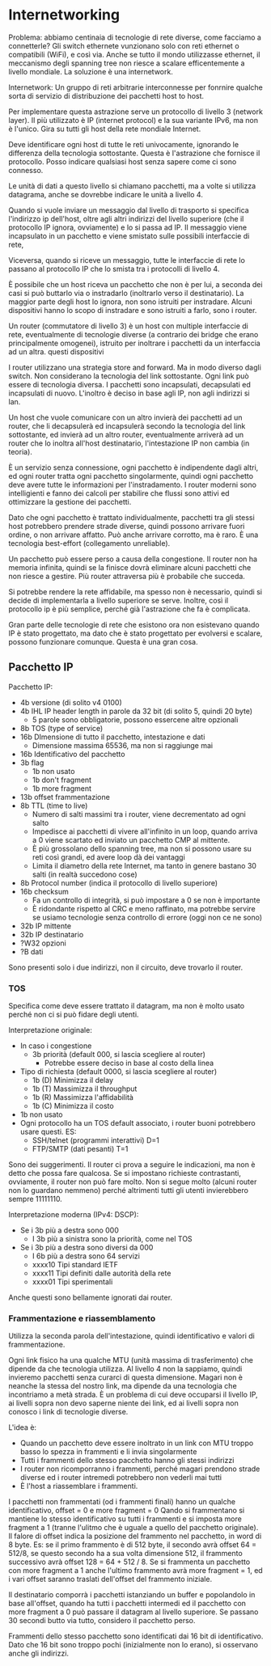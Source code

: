 # Internetworking

Problema: abbiamo centinaia di tecnologie di rete diverse, come facciamo a connetterle? Gli switch ethernete vunzionano solo con reti ethernet o compatibili (WiFi), e così via.
Anche se tutto il mondo utilizzasse ethernet, il meccanismo degli spanning tree non riesce a scalare efficentemente a livello mondiale.
La soluzione è una internetwork.

Internetwork: Un gruppo di reti arbitrarie interconnesse per fonrnire qualche sorta di servizio di distribuzione dei pacchetti host to host.

Per implementare questa astrazione serve un protocollo di livello 3 (network layer).
Il più utilizzato è IP (internet protocol) e la sua variante IPv6, ma non è l'unico. Gira su tutti gli host della rete mondiale Internet.

Deve identificare ogni host di tutte le reti univocamente, ignorando le differenza della tecnologia sottostante.
Questa è l'astrazione che fornisce il protocollo. Posso indicare qualsiasi host senza sapere come ci sono connesso.

Le unità di dati a questo livello si chiamano pacchetti, ma a volte si utilizza datagrama, anche se dovrebbe indicare le unità a livello 4.

Quando si vuole inviare un messaggio dal livello di trasporto si specifica l'indirizzo ip dell'host, oltre agli altri indirizzi del livello superiore (che il protocollo IP ignora, ovviamente) e lo si passa ad IP.
Il messaggio viene incapsulato in un pacchetto e viene smistato sulle possibili interfaccie di rete,

Viceversa, quando si riceve un messaggio, tutte le interfaccie di rete lo passano al protocollo IP che lo smista tra i protocolli di livello 4.

È possibile che un host riceva un pacchetto che non è per lui, a seconda dei casi si può buttarlo via o instradarlo (inoltrarlo verso il destinatario).
La maggior parte degli host lo ignora, non sono istruiti per instradare. Alcuni dispositivi hanno lo scopo di instradare e sono istruiti a farlo, sono i router.

Un router (commutatore di livello 3) è un host con multiple interfaccie di rete, eventualmente di tecnologie diverse (a contrario dei bridge che erano principalmente omogenei), istruito per inoltrare i pacchetti da un interfaccia ad un altra.
questi dispositivi 

I router utilizzano una strategia store and forward. Ma in modo diverso dagli switch. Non considerano la tecnologia del link sottostante. Ogni link può essere di tecnologia diversa.
I pacchetti sono incapsulati, decapsulati ed incapsulati di nuovo.
L'inoltro è deciso in base agli IP, non agli indirizzi si lan.

Un host che vuole comunicare con un altro invierà dei pacchetti ad un router, che li decapsulerà ed incapsulerà secondo la tecnologia del link sottostante, ed invierà ad un altro router, eventualmente arriverà ad un router che lo inoltra all'host destinatario, l'intestazione IP non cambia (in teoria).

È un servizio senza connessione, ogni pacchetto è indipendente dagli altri, ed ogni router tratta ogni pacchetto singolarmente, quindi ogni pacchetto deve avere tutte le informazioni per l'instradamento.
I router moderni sono intelligienti e fanno dei calcoli per stabilire che flussi sono attivi ed ottimizzare la gestione dei pacchetti.

Dato che ogni pacchetto è trattato individualmente, pacchetti tra gli stessi host potrebbero prendere strade diverse, quindi possono arrivare fuori ordine, o non arrivare affatto. Può anche arrivare corrotto, ma è raro.
È una tecnologia best-effort (collegamento unreliable).

Un pacchetto può essere perso a causa della congestione. Il router non ha memoria infinita, quindi se la finisce dovrà eliminare alcuni pacchetti che non riesce a gestire. Più router attraversa più è probabile che succeda.

Si potrebbe rendere la rete affidabile, ma spesso non è necessario, quindi si decide di implementarla a livello superiore se serve. Inoltre, così il protocollo ip è più semplice, perché già l'astrazione che fa è complicata.

Gran parte delle tecnologie di rete che esistono ora non esistevano quando IP è stato progettato, ma dato che è stato progettato per evolversi e scalare, possono funzionare comunque.
Questa è una gran cosa.

## Pacchetto IP

Pacchetto IP:
* 4b versione (di solito v4 0100)
* 4b IHL IP header length in parole da 32 bit (di solito 5, quindi 20 byte)
  * 5 parole sono obbligatorie, possono essercene altre opzionali
* 8b TOS (type of service)
* 16b DImensione di tutto il pacchetto, intestazione e dati
  * Dimensione massima 65536, ma non si raggiunge mai
* 16b Identificativo del pacchetto
* 3b flag
  * 1b non usato
  * 1b don't fragment
  * 1b more fragment
* 13b offset frammentazione
* 8b TTL (time to live)
  * Numero di salti massimi tra i router, viene decrementato ad ogni salto
  * Impedisce ai pacchetti di vivere all'infinito in un loop, quando arriva a 0 viene scartato ed inviato un pacchetto CMP al mittente.
  * È più grossolano dello spanning tree, ma non si possono usare su reti così grandi, ed avere loop dà dei vantaggi
  * Limita il diametro della rete Internet, ma tanto in genere bastano 30 salti (in realtà succedono cose)
* 8b Protocol number (indica il protocollo di livello superiore)
* 16b checksum
  * Fa un controllo di integrità, si può impostare a 0 se non è importante
  * È ridondante rispetto al CRC e meno raffinato, ma potrebbe servire se usiamo tecnologie senza controllo di errore (oggi non ce ne sono)
* 32b IP mittente
* 32b IP destinatario
* ?W32 opzioni
* ?B dati

Sono presenti solo i due indirizzi, non il circuito, deve trovarlo il router.

### TOS

Specifica come deve essere trattato il datagram, ma non è molto usato perché non ci si può fidare degli utenti.

Interpretazione originale:
* In caso i congestione
  * 3b priorità (default 000, si lascia scegliere al router)
    * Potrebbe essere deciso in base al costo della linea
* Tipo di richiesta (default 0000, si lascia scegliere al router)
  * 1b (D) Minimizza il delay
  * 1b (T) Massimizza il throughput
  * 1b (R) Massimizza l'affidabilità
  * 1b (C) Minimizza il costo
* 1b non usato
* Ogni protocollo ha un TOS default associato, i router buoni potrebbero usare questi. ES:
  * SSH/telnet (programmi interattivi) D=1
  * FTP/SMTP (dati pesanti) T=1

Sono dei suggerimenti. Il router ci prova a seguire le indicazioni, ma non è detto che possa fare qualcosa.
Se si impostano richieste contrastanti, ovviamente, il router non può fare molto.
Non si segue molto (alcuni router non lo guardano nemmeno) perché altrimenti tutti gli utenti invierebbero sempre 11111110.

Interpretazione moderna (IPv4: DSCP):
* Se i 3b più a destra sono 000
  * I 3b più a sinistra sono la priorità, come nel TOS
* Se i 3b più a destra sono diversi da 000
  * I 6b più a destra sono 64 servizi
  * xxxx10 Tipi standard IETF
  * xxxx11 Tipi definiti dalle autorità della rete
  * xxxx01 Tipi sperimentali

Anche questi sono bellamente ignorati dai router.

### Frammentazione e riassemblamento

Utilizza la seconda parola dell'intestazione, quindi identificativo e valori di frammentazione.

Ogni link fisico ha una qualche MTU (unità massima di trasferimento) che dipende da che tecnologia utilizza.
Al livello 4 non la sappiamo, quindi invieremo pacchetti senza curarci di questa dimensione. Magari non è neanche la stessa del nostro link, ma dipende da una tecnologia che incontriamo a metà strada.
È un problema di cui deve occuparsi il livello IP, ai livelli sopra non devo saperne niente dei link, ed ai livelli sopra non conosco i link di tecnologie diverse.

L'idea è:
* Quando un pacchetto deve essere inoltrato in un link con MTU troppo basso lo spezza in frammenti e li invia singolarmente
* Tutti i frammenti dello stesso pacchetto hanno gli stessi indirizzi
* I router non ricomporranno i frammenti, perché magari prendono strade diverse ed i router intremedi potrebbero non vederli mai tutti
* È l'host a riassemblare i frammenti.

I pacchetti non frammentati (od i frammenti finali) hanno un qualche identificativo, offset = 0 e more fragment = 0
Qando si frammentano si mantiene lo stesso identificativo su tutti i frammenti e si imposta more fragment a 1 (tranne l'ulitmo che è uguale a quello del pacchetto originale).
Il falore di offset indica la posizione del frammento nel pacchetto, in word di 8 byte. Es: se il primo frammento è di 512 byte, il secondo avrà offset 64 = 512/8, se questo secondo ha a sua volta dimensione 512, il frammento successivo avrà offset 128 = 64 + 512 / 8.
Se si frammenta un pacchetto con more fragment a 1 anche l'ultimo frammento avrà more fragment = 1, ed i vari offset saranno traslati dell'offset del frammento iniziale.

Il destinatario comporrà i pacchetti istanziando un buffer e popolandolo in base all'offset, quando ha tutti i pacchetti intermedi ed il pacchetto con more fragment a 0 può passare il datagram al livello superiore.
Se passano 30 secondi butto via tutto, considero il pacchetto perso.

Frammenti dello stesso pacchetto sono identificati dai 16 bit di identificativo. Dato che 16 bit sono troppo pochi (inizialmente non lo erano), si osservano anche gli indirizzi.